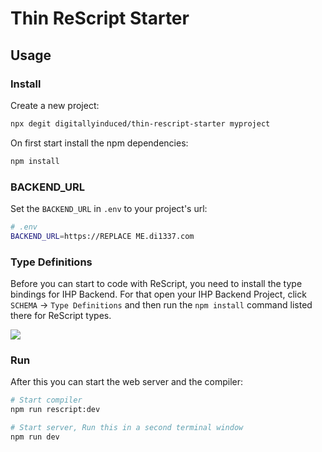 # Thin ReScript Starter

## Usage

### Install

Create a new project:

```bash
npx degit digitallyinduced/thin-rescript-starter myproject
```

On first start install the npm dependencies:

```bash
npm install
```

### BACKEND_URL

Set the `BACKEND_URL` in `.env` to your project's url:

```bash
# .env
BACKEND_URL=https://REPLACE ME.di1337.com
```

### Type Definitions

Before you can start to code with ReScript, you need to install the type bindings for IHP Backend. For that open your
IHP Backend Project, click `SCHEMA` -> `Type Definitions` and then run the `npm install` command listed there for ReScript types.

![](https://ihpbackend.digitallyinduced.com/Guide/TypeScript/project-types.png)

### Run

After this you can start the web server and the compiler:

```bash
# Start compiler
npm run rescript:dev

# Start server, Run this in a second terminal window
npm run dev
```
